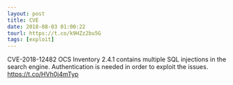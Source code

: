 ```yaml
---
layout: post
title: CVE
date: 2018-08-03 01:00:22
tourl: https://t.co/k9HZz2bu5G
tags: [exploit]
---
```

CVE-2018-12482 OCS Inventory 2.4.1 contains multiple SQL injections in the search engine. Authentication is needed in order to exploit the issues.  https://t.co/HVh0j4mTyp